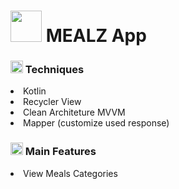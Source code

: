<h1>
<img src="https://github.com/user-attachments/assets/a91ae467-d3fc-445c-b317-de99290536e8" height="50px" width="50px"/>
  MEALZ App</h1>



<h3>
<img src="https://github.com/user-attachments/assets/2637d95d-89c0-41a3-8671-3f7d5566d9bd" height="20px" width="20px"/>
  Techniques
</h3>
<li>Kotlin</li>
<li>Recycler View</li>
<li>Clean Architeture MVVM</li>
<li>Mapper (customize used response)</li>

<h3>
<img src="https://github.com/user-attachments/assets/0a7d6b80-b4c3-45c2-8199-652483ac0584" height="20px" width="20px"/>
Main Features
</h3>
<li>View Meals Categories</li>
